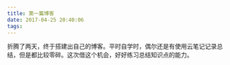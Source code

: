 ```yaml
---
title: 第一篇博客
date: 2017-04-25 20:40:06
tags:
---
```

折腾了两天，终于搭建出自己的博客。平时自学时，偶尔还是有使用云笔记记录总结，但是都比较零碎。这次借这个机会，好好练习总结知识点的能力。